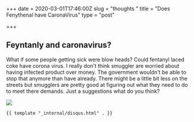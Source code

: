 +++
date = 2020-03-01T17:46:00Z
slug = "thoughts "
title = "Does Fenythenal have CaronaVirus"
type = "post"

+++
## Feyntanly and caronavirus?

What if some people getting sick were blow heads? Could fentanyl laced coke have corona virus. I really don't think smuggler are worried about having infected product over money. The government wouldn't be able to stop that anymore than have already. There might be a little bit less on the streets but smugglers are pretty good at figuring out what they need to do to meet there demands. Just a suggestions what do you think?

![](http://www.freakingnews.com/pictures/99000/Al-Pacino-Egghead-in-Scarface--99119.jpg)

    {{ template "_internal/disqus.html" . }}
